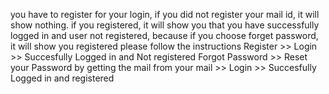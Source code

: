 you have to register for your login, if you did not register your mail id, it will show nothing. if you registered, it will show you that you have successfully logged in and user not registered, because if you choose forget password, it will show you registered
please follow the instructions
Register >> Login >> Succesfully Logged in and Not registered
Forgot Password >> Reset your Password by getting the mail from your mail >> Login >> Succesfully Logged in and registered
